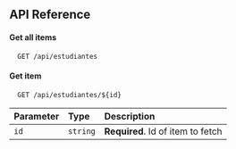 
## API Reference

#### Get all items

```http
  GET /api/estudiantes
```

#### Get item

```http
  GET /api/estudiantes/${id}
```

| Parameter | Type     | Description                       |
| :-------- | :------- | :-------------------------------- |
| `id`      | `string` | **Required**. Id of item to fetch |


